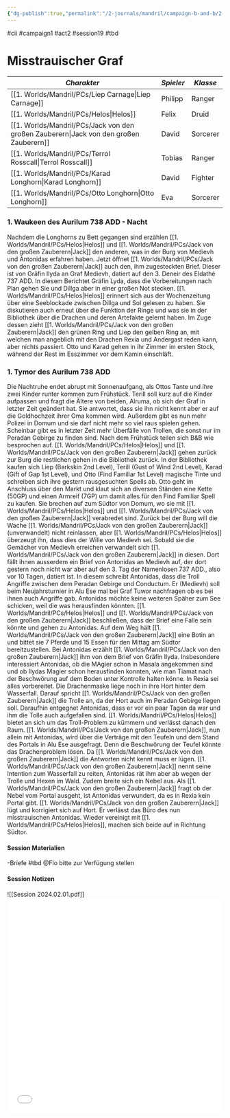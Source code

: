 ```yaml
---
{"dg-publish":true,"permalink":"/2-journals/mandril/campaign-b-and-b/2-act/2024-02-01/","dgPassFrontmatter":true}
---
```


#cii #campaign1 #act2 #session19 #tbd 

# Misstrauischer Graf

| *Charakter* | *Spieler* | *Klasse* |
| ----------- | ----------- | ----------- |
| [[1. Worlds/Mandril/PCs/Liep Carnage\|Liep Carnage]] | Philipp | Ranger |
| [[1. Worlds/Mandril/PCs/Helos\|Helos]] | Felix | Druid |
| [[1. Worlds/Mandril/PCs/Jack von den großen Zauberern\|Jack von den großen Zauberern]] | David | Sorcerer |
| [[1. Worlds/Mandril/PCs/Terrol Rosscall\|Terrol Rosscall]] | Tobias | Ranger |
| [[1. Worlds/Mandril/PCs/Karad Longhorn\|Karad Longhorn]] | David | Fighter |
| [[1. Worlds/Mandril/PCs/Otto Longhorn\|Otto Longhorn]] | Eva | Sorcerer |

### 1. Waukeen des Aurilum 738 ADD - Nacht

Nachdem die Longhorns zu Bett gegangen sind erzählen [[1. Worlds/Mandril/PCs/Helos\|Helos]] und [[1. Worlds/Mandril/PCs/Jack von den großen Zauberern\|Jack]] den anderen, was in der Burg von Medievh und Antonidas erfahren haben. Jetzt öffnet [[1. Worlds/Mandril/PCs/Jack von den großen Zauberern\|Jack]] auch den, ihm zugesteckten Brief. Dieser ist von Gräfin Ilyda an Graf Medievh, datiert auf den 3. Deneir des Eldathé 737 ADD. In diesem Berichtet Gräfin Lyda, dass die Vorbereitungen nach Plan gehen Sie und Dillga aber in einer großen Not stecken. [[1. Worlds/Mandril/PCs/Helos\|Helos]] erinnert sich aus der Wochenzeitung über eine Seeblockade zwischen Dillga und Sol gelesen zu haben. Sie diskutieren auch erneut über die Funktion der Ringe und was sie in der Bibliothek über die Drachen und deren Artefakte gelernt haben. Im Zuge dessen zieht [[1. Worlds/Mandril/PCs/Jack von den großen Zauberern\|Jack]] den grünen Ring und Liep den gelben Ring an, mit welchen man angeblich mit den Drachen Rexia und Andergast reden kann, aber nichts passiert. Otto und Karad gehen in ihr Zimmer im ersten Stock, während der Rest im Esszimmer vor dem Kamin einschläft.

### 1. Tymor des Aurilum 738 ADD

Die Nachtruhe endet abrupt mit Sonnenaufgang, als Ottos Tante und ihre zwei Kinder runter kommen zum Frühstück. Terill soll kurz auf die Kinder aufpassen und fragt die Ältere von beiden, Alruma, ob sich der Graf in letzter Zeit geändert hat. Sie antwortet, dass sie ihn nicht kennt aber er auf die Goldhochzeit ihrer Oma kommen wird. Außerdem gibt es nun mehr Polizei in Domum und sie darf nicht mehr so viel raus spielen gehen. Scheinbar gibt es in letzter Zeit mehr Überfälle von Trollen, die sonst nur im Peradan Gebirge zu finden sind. Nach dem Frühstück teilen sich B&B wie besprochen auf. [[1. Worlds/Mandril/PCs/Helos\|Helos]] und [[1. Worlds/Mandril/PCs/Jack von den großen Zauberern\|Jack]] gehen zurück zur Burg die restlichen gehen in die Bibliothek zurück.
In der Bibliothek kaufen sich Liep (Barkskin 2nd Level), Terill (Gust of Wind 2nd Level), Karad (Gift of Gap 1st Level), und Otto (Find Familiar 1st Level) magische Tinte und schreiben sich ihre gestern rausgesuchten Spells ab. Otto geht im Anschluss über den Markt und klaut sich an diversen Ständen eine Kette (50GP) und einen Armreif (7GP) um damit alles für den Find Familiar Spell zu kaufen. Sie brechen auf zum Südtor von Domum, wo sie mit [[1. Worlds/Mandril/PCs/Helos\|Helos]] und [[1. Worlds/Mandril/PCs/Jack von den großen Zauberern\|Jack]] verabredet sind.
Zurück bei der Burg will die Wache [[1. Worlds/Mandril/PCs/Jack von den großen Zauberern\|Jack]] (unverwandelt) nicht reinlassen, aber [[1. Worlds/Mandril/PCs/Helos\|Helos]] überzeugt ihn, dass dies der Wille von Medievh sei. Sobald sie die Gemächer von Medievh erreichen verwandelt sich [[1. Worlds/Mandril/PCs/Jack von den großen Zauberern\|Jack]] in diesen. Dort fällt ihnen ausserdem ein Brief von Antonidas an Medievh auf, der dort gestern noch nicht war aber auf den 3. Tag der Namenlosen 737 ADD., also vor 10 Tagen, datiert ist. In diesem schreibt Antonidas, dass die Troll Angriffe zwischen dem Peradan Gebirge und Conductum. Er (Medievh) soll beim Neujahrsturnier in Alu Ese mal bei Graf Tuwor nachfragen ob es bei ihnen auch Angriffe gab. Antonidas möchte keine weiteren Späher zum See schicken, weil die was herausfinden könnten. [[1. Worlds/Mandril/PCs/Helos\|Helos]] und [[1. Worlds/Mandril/PCs/Jack von den großen Zauberern\|Jack]] beschließen, dass der Brief eine Falle sein könnte und gehen zu Antonidas. Auf dem Weg hält [[1. Worlds/Mandril/PCs/Jack von den großen Zauberern\|Jack]] eine Botin an und bittet sie 7 Pferde und 15 Essen für den Mittag am Südtor bereitzustellen.
Bei Antonidas erzählt [[1. Worlds/Mandril/PCs/Jack von den großen Zauberern\|Jack]] ihm von dem Brief von Gräfin Ilyda. Insbesondere interessiert Antonidas, ob die MAgier schon in Masala angekommen sind und ob Ilydas Magier schon herausfinden konnten, wie man Tiamat nach der Beschwörung auf dem Boden unter Kontrolle halten könne. In Rexia sei alles vorbereitet. Die Drachenmaske liege noch in ihre Hort hinter dem Wasserfall. Darauf spricht [[1. Worlds/Mandril/PCs/Jack von den großen Zauberern\|Jack]] die Trolle an, da der Hort auch im Peradan Gebirge liegen soll. Daraufhin entgegnet Antonidas, dass er vor ein paar Tagen da war und ihm die Tolle auch aufgefallen sind.  [[1. Worlds/Mandril/PCs/Helos\|Helos]] bietet an sich um das Troll-Problem zu kümmern und verlässt danach den Raum. [[1. Worlds/Mandril/PCs/Jack von den großen Zauberern\|Jack]], nun allein mit Antonidas, wird über die Verträge mit den Teufeln und dem Stand des Portals in Alu Ese ausgefragt. Denn die Beschwörung der Teufel könnte das Drachenproblem lösen. Da [[1. Worlds/Mandril/PCs/Jack von den großen Zauberern\|Jack]] die Antworten nicht kennt muss er lügen. [[1. Worlds/Mandril/PCs/Jack von den großen Zauberern\|Jack]] nennt seine Intention zum Wasserfall zu reiten, Antonidas rät ihm aber ab wegen der Trolle und Hexen im Wald. Zudem breite sich ein Nebel aus. Als [[1. Worlds/Mandril/PCs/Jack von den großen Zauberern\|Jack]] fragt ob der Nebel vom Portal ausgeht, ist Antonidas verwundert, da es in Rexia kein Portal gibt. [[1. Worlds/Mandril/PCs/Jack von den großen Zauberern\|Jack]] lügt und korrigiert sich auf Hort. Er verlässt das Büro des nun misstrauischen Antonidas. Wieder vereinigt mit [[1. Worlds/Mandril/PCs/Helos\|Helos]], machen sich beide auf in Richtung Südtor.

#### Session Materialien
-Briefe #tbd @Flo bitte zur Verfügung stellen
#### Session Notizen
![[Session 2024.02.01.pdf]]
<embed src="/img/Session 2024.02.01.pdf" type="application/pdf" width="100%" height=500 />